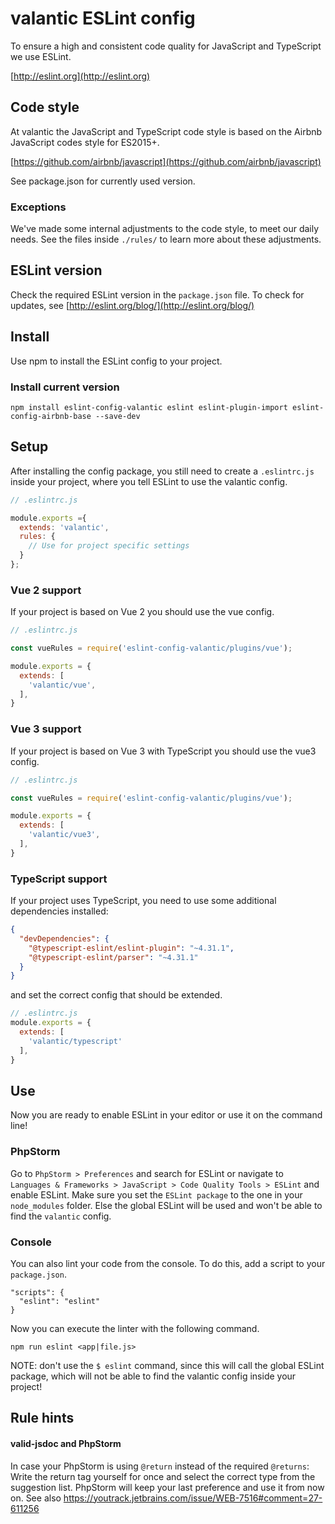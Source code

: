 # valantic ESLint config

To ensure a high and consistent code quality for JavaScript and TypeScript we use ESLint.

[http://eslint.org](http://eslint.org)

## Code style

At valantic the JavaScript and TypeScript code style is based on the Airbnb JavaScript codes style for ES2015+.

[https://github.com/airbnb/javascript](https://github.com/airbnb/javascript)

See package.json for currently used version.

### Exceptions

We've made some internal adjustments to the code style, to meet our daily needs. See the files inside `./rules/` to learn more about these adjustments.

## ESLint version

Check the required ESLint version in the `package.json` file. To check for updates, see [http://eslint.org/blog/](http://eslint.org/blog/)

## Install

Use npm to install the ESLint config to your project.

### Install current version

```
npm install eslint-config-valantic eslint eslint-plugin-import eslint-config-airbnb-base --save-dev
```

## Setup

After installing the config package, you still need to create a `.eslintrc.js` inside your project, where you tell ESLint to use the valantic config.

```js
// .eslintrc.js

module.exports ={
  extends: 'valantic',
  rules: {
    // Use for project specific settings
  }
};
```

### Vue 2 support

If your project is based on Vue 2 you should use the vue config.

```js
// .eslintrc.js

const vueRules = require('eslint-config-valantic/plugins/vue');

module.exports = {
  extends: [
    'valantic/vue',
  ],
}
```

### Vue 3 support

If your project is based on Vue 3 with TypeScript you should use the vue3 config.

```js
// .eslintrc.js

const vueRules = require('eslint-config-valantic/plugins/vue');

module.exports = {
  extends: [
    'valantic/vue3',
  ],
}
```

### TypeScript support

If your project uses TypeScript, you need to use some additional dependencies installed:

```json
{
  "devDependencies": {
    "@typescript-eslint/eslint-plugin": "~4.31.1",
    "@typescript-eslint/parser": "~4.31.1"
  }
}
```

and set the correct config that should be extended.

```js
// .eslintrc.js
module.exports = {
  extends: [
    'valantic/typescript'
  ],
}

```

## Use

Now you are ready to enable ESLint in your editor or use it on the command line!

### PhpStorm

Go to `PhpStorm > Preferences` and search for ESLint or navigate to `Languages & Frameworks > JavaScript > Code Quality Tools > ESLint` and enable ESLint. Make sure you set the `ESLint package` to the one in your `node_modules` folder. Else the global ESLint will be used and won't be able to find the `valantic` config.

### Console

You can also lint your code from the console. To do this, add a script to your `package.json`.

```
"scripts": {
  "eslint": "eslint"
}
```

Now you can execute the linter with the following command.

```
npm run eslint <app|file.js>
```

NOTE: don't use the `$ eslint` command, since this will call the global ESLint package, which will not be able to find the valantic config inside your project!

## Rule hints

#### valid-jsdoc and PhpStorm

In case your PhpStorm is using `@return` instead of the required `@returns`: Write the return tag yourself for once and select the correct type from the suggestion list. PhpStorm will keep your last preference and use it from now on. See also https://youtrack.jetbrains.com/issue/WEB-7516#comment=27-611256
